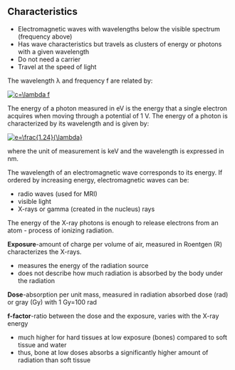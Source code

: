 ## Characteristics
- Electromagnetic waves with wavelengths below the visible spectrum (frequency above)
- Has wave characteristics but travels as clusters of energy or photons with a given wavelength
- Do not need a carrier
- Travel at the speed of light

The wavelength λ and frequency f are related by: 

<a href="https://www.codecogs.com/eqnedit.php?latex=c=\lambda&space;f" target="_blank"><img src="https://latex.codecogs.com/gif.latex?c=\lambda&space;f" title="c=\lambda f" /></a>

The energy of a photon measured in eV is the energy that a single electron acquires when moving through a potential of 1 V. The energy of a photon is characterized by its wavelength and is given by:

<a href="https://www.codecogs.com/eqnedit.php?latex=e=\frac{1.24}{\lambda}" target="_blank"><img src="https://latex.codecogs.com/gif.latex?e=\frac{1.24}{\lambda}" title="e=\frac{1.24}{\lambda}" /></a>

where the unit of measurement is keV and the wavelength is expressed in nm.

The wavelength of an electromagnetic wave corresponds to its energy. If ordered by increasing energy, electromagnetic waves can be:

- radio waves (used for MRI)
- visible light
- X-rays or gamma (created in the nucleus) rays

The energy of the X-ray photons is enough to release electrons from an atom - process of ionizing radiation. 

**Exposure**-amount of charge per volume of air, measured in Roentgen (R) characterizes the X-rays. 
- measures the energy of the radiation source
- does not describe how much radiation is absorbed by the body under the radiation

**Dose**-absorption per unit mass, measured in radiation absorbed dose (rad) or gray (Gy) with 1 Gy=100 rad

**f-factor**-ratio between the dose and the exposure, varies with the X-ray energy
- much higher for hard tissues at low exposure (bones) compared to soft tissue and water
- thus, bone at low doses absorbs a significantly higher amount of radiation than soft tissue

